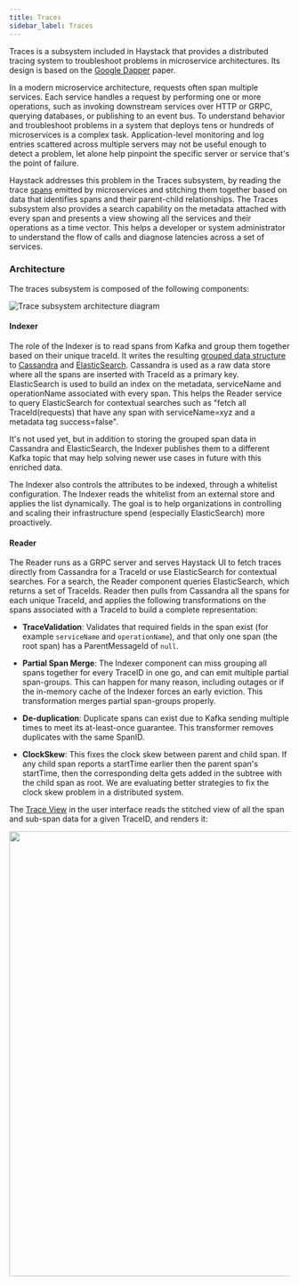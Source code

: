 ```yaml
---
title: Traces
sidebar_label: Traces
---
```


Traces is a subsystem included in Haystack that provides a distributed tracing system to troubleshoot problems in microservice architectures. Its design is based on the [Google Dapper](http://research.google.com/pubs/pub36356.html) paper.

In a modern microservice architecture, requests often span multiple services. Each service handles a request by performing one or more operations, such as invoking downstream services over HTTP or GRPC, querying databases, or publishing to an event bus. To understand behavior and troubleshoot problems in a system that deploys tens or hundreds of microservices is a complex task. Application-level monitoring and log entries scattered across multiple servers may not be useful enough to detect a problem, let alone help pinpoint the specific server or service that's the point of failure. 

Haystack addresses this problem in the Traces subsystem, by reading the trace [spans](https://github.com/ExpediaDotCom/haystack-idl/blob/master/proto/span.proto) emitted by microservices and stitching them together based on data that identifies spans and their parent-child relationships. The Traces subsystem also provides a search capability on the metadata attached with every span and presents a view showing all the services and their operations as a time vector. This helps a developer or system administrator to understand the flow of calls and diagnose latencies across a set of services. 

### Architecture
The traces subsystem is composed of the following components:

![Trace subsystem architecture diagram](/haystack/img/traces-architecture.svg)

#### Indexer
The role of the Indexer is to read spans from Kafka and group them together based on their unique traceId. It writes the resulting [grouped data structure](https://github.com/ExpediaDotCom/haystack-idl/blob/master/proto/spanBuffer.proto) to [Cassandra](http://cassandra.apache.org/) and [ElasticSearch](https://aws.amazon.com/elasticsearch-service/). Cassandra is used as a raw data store where all the spans are inserted with TraceId as a primary key. ElasticSearch is used to build an index on the metadata, serviceName and operationName associated with every span. This helps the Reader service to query ElasticSearch for contextual searches such as "fetch all TraceId(requests) that have any span with serviceName=xyz and a metadata tag success=false". 

It's not used yet, but in addition to storing the grouped span data in Cassandra and ElasticSearch, the Indexer publishes them to a different Kafka topic that may help solving newer use cases in future with this enriched data.  

The Indexer also controls the attributes to be indexed, through a whitelist configuration. The Indexer reads the whitelist from an external store and applies the list dynamically. The goal is to help organizations in controlling  and scaling their infrastructure spend (especially ElasticSearch) more proactively. 

#### Reader
The Reader runs as a GRPC server and serves Haystack UI to fetch traces directly from Cassandra for a TraceId or use ElasticSearch for contextual searches. For a search, the Reader component queries ElasticSearch, which returns a set of TraceIds. Reader then pulls from Cassandra all the spans for each unique TraceId, and applies the following transformations on the spans associated with a TraceId to build a complete representation:

* **TraceValidation**: Validates that required fields in the span exist (for example `serviceName` and `operationName`), and that only one span (the root span) has a ParentMessageId of `null`.

* **Partial Span Merge**: The Indexer component can miss grouping all spans together for every TraceID in one go, and can emit multiple partial span-groups. This can happen for many reason, including outages or if the in-memory cache of the Indexer forces an early eviction. This transformation merges partial span-groups properly.

* **De-duplication**: Duplicate spans can exist due to Kafka sending multiple times to meet its at-least-once guarantee. This transformer removes duplicates with the same SpanID.
    
* **ClockSkew**: This fixes the clock skew between parent and child span. If any child span reports a startTime earlier then the parent span's startTime, then the corresponding delta gets added in the subtree with the child span as root. We are evaluating better strategies to fix the clock skew problem in a distributed system.
     
The [Trace View](../ui/ui_traces.html) in the user interface reads the stitched view of all the span and sub-span data for a given TraceID, and renders it:

<img src="/haystack/img/trace_timeline.png" style="width: 800px;"/>
